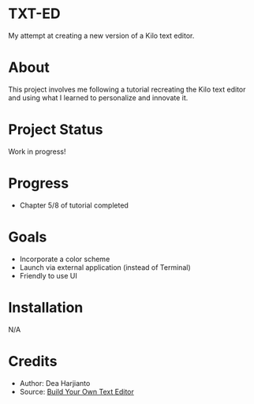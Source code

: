 # TXT-ED
My attempt at creating a new version of a Kilo text editor.

# About
This project involves me following a tutorial recreating the Kilo text editor and using what I learned to personalize and innovate it.

# Project Status
Work in progress!

# Progress
- Chapter 5/8 of tutorial completed

# Goals
- Incorporate a color scheme
- Launch via external application (instead of Terminal)
- Friendly to use UI

# Installation
N/A

# Credits
- Author: Dea Harjianto
- Source: <a href = "https://viewsourcecode.org/snaptoken/kilo/index.html">Build Your Own Text Editor</a>
